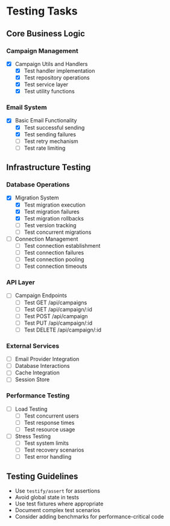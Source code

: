 # Testing Tasks

## Core Business Logic
### Campaign Management
- [x] Campaign Utils and Handlers
  - [x] Test handler implementation
  - [x] Test repository operations
  - [x] Test service layer
  - [x] Test utility functions

### Email System
- [x] Basic Email Functionality
  - [x] Test successful sending
  - [x] Test sending failures
  - [ ] Test retry mechanism
  - [ ] Test rate limiting

## Infrastructure Testing
### Database Operations
- [x] Migration System
  - [x] Test migration execution
  - [x] Test migration failures
  - [x] Test migration rollbacks
  - [ ] Test version tracking
  - [ ] Test concurrent migrations

- [ ] Connection Management
  - [ ] Test connection establishment
  - [ ] Test connection failures
  - [ ] Test connection pooling
  - [ ] Test connection timeouts

### API Layer
- [ ] Campaign Endpoints
  - [ ] Test GET /api/campaigns
  - [ ] Test GET /api/campaign/:id
  - [ ] Test POST /api/campaign
  - [ ] Test PUT /api/campaign/:id
  - [ ] Test DELETE /api/campaign/:id

### External Services
- [ ] Email Provider Integration
- [ ] Database Interactions
- [ ] Cache Integration
- [ ] Session Store

### Performance Testing
- [ ] Load Testing
  - [ ] Test concurrent users
  - [ ] Test response times
  - [ ] Test resource usage

- [ ] Stress Testing
  - [ ] Test system limits
  - [ ] Test recovery scenarios
  - [ ] Test error handling

## Testing Guidelines
- Use `testify/assert` for assertions
- Avoid global state in tests
- Use test fixtures where appropriate
- Document complex test scenarios
- Consider adding benchmarks for performance-critical code
